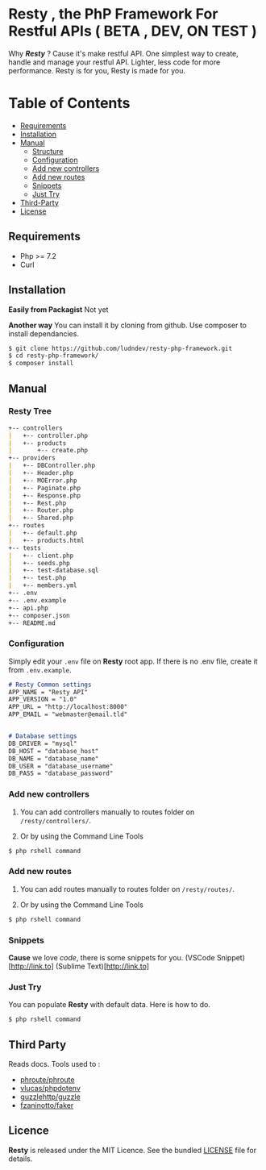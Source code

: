 # Resty , the PhP Framework For Restful APIs ( BETA , DEV, ON TEST )

Why ***Resty*** ? Cause it's make restful API. One simplest way to create, handle and manage your restful API. Lighter, less code for more performance. Resty is for you, Resty is made for you.



# Table of Contents

 - [Requirements](#requirements)
 - [Installation](#installation)
 - [Manual](#manual)
   - [Structure](#resty-tree)
   - [Configuration](#configuration)
   - [Add new controllers](#add-new-controllers)
   - [Add new routes](#add-new-routes)
   - [Snippets](#snippets)
   - [Just Try](#just-try)
 - [Third-Party](#third-party)
 - [License](#Licence)



## Requirements

* Php >= 7.2
* Curl



## Installation

**Easily from Packagist**
Not yet

**Another way**
You can install it by cloning from github. Use composer to install dependancies.
```sh
$ git clone https://github.com/ludndev/resty-php-framework.git
$ cd resty-php-framework/
$ composer install
```


## Manual



### Resty Tree

```md
+-- controllers
|   +-- controller.php
|   +-- products
|       +-- create.php
+-- providers
|   +-- DBController.php
|   +-- Header.php
|   +-- MOError.php
|   +-- Paginate.php
|   +-- Response.php
|   +-- Rest.php
|   +-- Router.php
|   +-- Shared.php
+-- routes
|   +-- default.php
|   +-- products.html
+-- tests
|   +-- client.php
|   +-- seeds.php
|   +-- test-database.sql
|   +-- test.php
|   +-- members.yml
+-- .env
+-- .env.example
+-- api.php
+-- composer.json
+-- README.md
```



### Configuration

Simply edit your `.env` file on **Resty** root app. If there is no .env file, create it from `.env.example`.

```md
# Resty Common settings
APP_NAME = "Resty API"
APP_VERSION = "1.0"
APP_URL = "http://localhost:8000"
APP_EMAIL = "webmaster@email.tld"


# Database settings
DB_DRIVER = "mysql"
DB_HOST = "database_host"
DB_NAME = "database_name"
DB_USER = "database_username"
DB_PASS = "database_password"
```



### Add new controllers

1. You can add controllers manually to routes folder on `/resty/controllers/`.

2. Or by using the Command Line Tools
```sh
$ php rshell command
```



### Add new routes

1. You can add routes manually to routes folder on `/resty/routes/`.

2. Or by using the Command Line Tools
```sh
$ php rshell command
```



### Snippets
**Cause** we love *code*, there is some snippets for you.
(VSCode Snippet)[http://link.to]
(Sublime Text)[http://link.to]



### Just Try

You can populate **Resty** with default data. Here is how to do.
```sh
$ php rshell command
```



## Third Party

Reads docs. Tools used to :
* [phroute/phroute](https://link____)
* [vlucas/phpdotenv](https://link____)
* [guzzlehttp/guzzle](https://link____)
* [fzaninotto/faker](https://link____)



## Licence

**Resty** is released under the MIT Licence. See the bundled [LICENSE](LICENCE) file for details.



